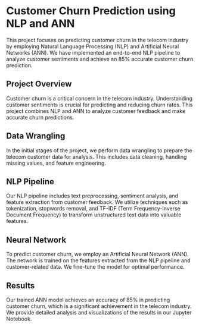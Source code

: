 # Customer Churn Prediction using NLP and ANN
This project focuses on predicting customer churn in the telecom industry by employing Natural Language Processing (NLP) and Artificial Neural Networks (ANN). We have implemented an end-to-end NLP pipeline to analyze customer sentiments and achieve an 85% accurate customer churn prediction.

## Project Overview
Customer churn is a critical concern in the telecom industry. Understanding customer sentiments is crucial for predicting and reducing churn rates. This project combines NLP and ANN to analyze customer feedback and make accurate churn predictions.

## Data Wrangling
In the initial stages of the project, we perform data wrangling to prepare the telecom customer data for analysis. This includes data cleaning, handling missing values, and feature engineering.

## NLP Pipeline
Our NLP pipeline includes text preprocessing, sentiment analysis, and feature extraction from customer feedback. We utilize techniques such as tokenization, stopwords removal, and TF-IDF (Term Frequency-Inverse Document Frequency) to transform unstructured text data into valuable features.

## Neural Network
To predict customer churn, we employ an Artificial Neural Network (ANN). The network is trained on the features extracted from the NLP pipeline and customer-related data. We fine-tune the model for optimal performance.

## Results
Our trained ANN model achieves an accuracy of 85% in predicting customer churn, which is a significant achievement in the telecom industry. We provide detailed analysis and visualizations of the results in our Jupyter Notebook.
